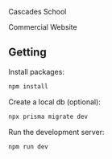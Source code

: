 Cascades School

Commercial Website

## Getting 

Install packages:

```bash
npm install
```

Create a local db (optional):
```bash
npx prisma migrate dev
```

Run the development server:

```bash
npm run dev
```
